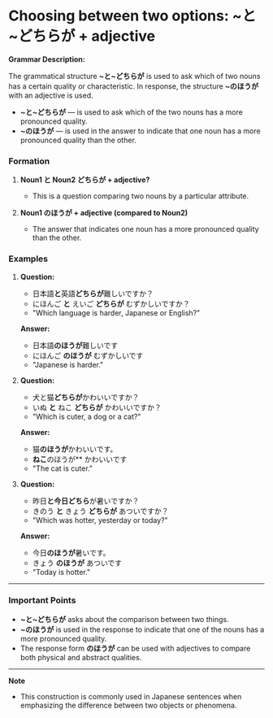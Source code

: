 # Choosing between two options: **~と~どちらが** + adjective

**Grammar Description:**

The grammatical structure **~と~どちらが** is used to ask which of two nouns has a certain quality or characteristic. In response, the structure **~のほうが** with an adjective is used.

- **~と~どちらが** — is used to ask which of the two nouns has a more pronounced quality.
- **~のほうが** — is used in the answer to indicate that one noun has a more pronounced quality than the other.

### Formation

1. **Noun1 と Noun2 どちらが + adjective?**
   
   - This is a question comparing two nouns by a particular attribute.
   
2. **Noun1 のほうが + adjective (compared to Noun2)**

   - The answer that indicates one noun has a more pronounced quality than the other.

### Examples

1. **Question:**

   - 日本語**と**英語**どちらが**難しいですか？
   - にほんご **と** えいご **どちらが** むずかしいですか？
   - "Which language is harder, Japanese or English?"

   **Answer:**

   - 日本語**のほうが**難しいです
   - にほんご **のほうが** むずかしいです
   - "Japanese is harder."

2. **Question:**

   - 犬と猫**どちらが**かわいいですか？
   - いぬ **と** ねこ **どちらが** かわいいですか？
   - "Which is cuter, a dog or a cat?"

   **Answer:**

   - 猫**のほうが**かわいいです。
   - **ねこ**のほうが** かわいいです
   - "The cat is cuter."

3. **Question:**

   - 昨日**と今日どちら**が暑いですか？
   - きのう **と** きょう **どちらが** あついですか？
   - "Which was hotter, yesterday or today?"

   **Answer:**

   - 今日**のほうが**暑いです。
   - きょう **のほうが** あついです
   - "Today is hotter."

---

### Important Points

- **~と~どちらが** asks about the comparison between two things.
- **~のほうが** is used in the response to indicate that one of the nouns has a more pronounced quality.
- The response form **のほうが** can be used with adjectives to compare both physical and abstract qualities.

---

**Note**
- This construction is commonly used in Japanese sentences when emphasizing the difference between two objects or phenomena.
